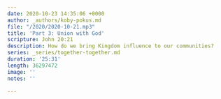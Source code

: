```yaml
---
date: 2020-10-23 14:35:06 +0000
author: _authors/koby-pokus.md
file: "/2020/2020-10-21.mp3"
title: 'Part 3: Union with God'
scripture: John 20:21
description: How do we bring Kingdom influence to our communities?
series: _series/together-together.md
duration: '25:31'
length: 36297472
image: ''
notes: ''

---
```

